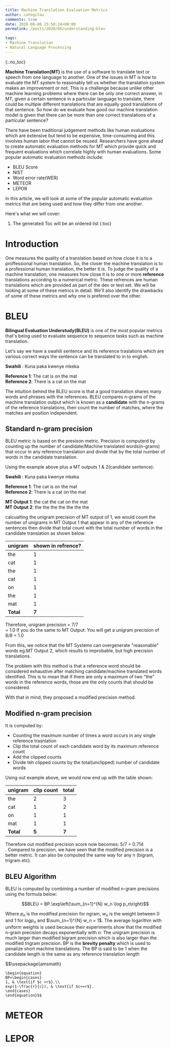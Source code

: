 ```yaml
---
title: Machine Translation Evaluation Metrics
author: categitau
comments: true
date: 2020-08-08 15:50:24+00:00
permalink: /posts/2020/08/understanding-bleu

tags:
- Machine Translation
- Natural Language Processing
---
```

{:.no_toc}

**Machine Translation(MT)** is the use of a software to translate text or speech from one language to another. One of the issues in MT is how to evaluate the MT system to reasonably tell us whether the translation system makes an improvement or not. This is a challenge because unlike other machine learning problems where there can be only one correct answer, in MT, given a certain sentence in a particular language to translate, there could be multiple different translations that are equally good translations of that sentence. So how do we evaluate how good our machine translation model is given that there can be more than one correct translations of a particular sentence?

There have been traditional judgement methods like human evaluations which are extensive but tend to be expensive, time-consuming and this involves human labor that cannot be reused. Researchers have gone ahead to create automatic evaluation methods for MT which provide quick and frequent evaluations which correlate highly with human evaluations. Some popular automatic evaluation methods include:

 - BLEU Score
 - NIST
 - Word error rate(WER)
 - METEOR
 - LEPOR

In this article, we will look at some of the popular automatic evaluation metrics that are being used and how they differ from one another.

Here's what we will cover:

1. The generated Toc will be an ordered list
{:toc}

# Introduction

One measures the quality of a translation based on how close it is to a proffessional human translation. So, the closer the machine translation is to a professional human translation, the better it is. To judge the quality of a machine translation, one measures how close it is to one or more **reference** translations according to a numerical metric. These refrences are human translations which are provided as part of the dev or test set. We will be looking at some of these metrics in detail. We'll also identify the drawbacks of some of these metrics and why one is prefered over the other.

# BLEU

**Bilingual Evaluation Understudy(BLEU)** is one of the most popular metrics that's being used to evaluate sequence to sequence tasks such as machine translation.

Let's say we have a swahili sentence and its reference traslations which are various correct ways the sentence can be translated to in to english.

**Swahili** : Kuna paka kwenye mkeka 

**Reference 1**: The cat is on the mat<br/>
**Reference 2**: There is a cat on the mat 

The intuition behind the BLEU score is that a good translation shares many words and phrases with the references. BLEU compares n-grams of the machine translation output which is known as a **candidate** with the n-grams of the reference translations, then count the number of matches, where the matches are position independent. 

## Standard n-gram precision
BLEU metric is based on the presison metric. Precision is computerd by counting up the number of candidate/Machine translated words(n-grams) that occur in any reference translation and divide that by the total number of words in the candidate translation.

Using the example above plus a MT outputs 1 & 2(candidate sentence):

**Swahili** : Kuna paka kwenye mkeka 

**Reference 1**: The cat is on the mat<br/>
**Reference 2**: There is a cat on the mat 

**MT Output 1**: the cat the cat on the mat<br/>
**MT Output 2**: the the the the the the the 

calcualting the unigram precision of MT output of 1, we would count the number of unigrams in MT Output 1 that appear in any of the reference sentences then divide that total count with the total number of words in the candidate translation as shown below:

| unigram  |  shown in refrence? |
|---|---|
| the  |  1 |
| cat  |  1|
| the  |  1 |      
| cat  |  1 |                                   
| on  |   1|
| the |   1|
| mat |   1|
| **Total**| **7** |

Therefore, unigram precision = 7/7<br/>
                             = 1.0
If you do the same to MT Output: You will get a unigram precision of 8/8 = 1.0

From this, we notice that the MT Systems can overgenerate "reasonable" words eg.MT Output 2, which results to improbable, but high precision translations. 

The problem with this method is that a reference word should be considered exhaustive after matching candidate/machine translated words identified. This is to mean that if there are only a maximum of two "the" words in the reference words, those are the only counts that should be considered. 

With that in mind, they proposed a modified precision method.

## Modified n-gram precision

It is computed by:
- Counting the maximum number of times a word occurs in any single reference trasnlation
- Clip the total count of each candidate word by its maximum reference count
- Add the clipped counts 
- Divide teh clipped counts by the total(unclipped) number of candidate words

Using out example above, we would now end up with the table shown:

|  unigram | clip count   | total  |
|---|---|---|
| the  |  2 |  3 |
| cat  |  1 |  2 |
| on  |   1|   1|
| mat  |  1 |  1 |
| **Total**  |  **5** | **7**  |

Therefore out modified precision score now becomes:  5/7 = 0.714<br/>.
Compared to precision, we have seen that the modified precision is a better metric. It can also be computed the same way for any n (bigram, trigram etc). 

## BLEU Algorithm
BLEU is computed by combining a number of modified n-gram precisions using the formula below:


$$BLEU = BP.\exp\left(\sum_{n=1}^{N} w_n \log p_n\right)$$

Where $p_n$ is the modified precision for $n$gram, $w_n$ is the weight between 0 and 1 for $log p_n$ and $\sum_{n=1}^{N} w_n = 1$. The average logarithm with uniform weights is used because their experiments show that the modified n-gram precision decays exponentially with $n$: The unigram precision is much larger than modified bigram precision which is also larger than the modified trigram precision. BP is the **brevity penalty** which is used to penalize short machine translations. The BP is said to be 1 when the candidate length is the same as any reference translation length


$$\usepackage{amsmath}
	
	\begin{equation}
	BP=\begin{cases}
	1, & \text{if $c >r$}.\\
	exp(1-\frac{r}{c}), & \text{if $c<=r$}.
	\end{cases}
	\end{equation}$$









# METEOR

# LEPOR




